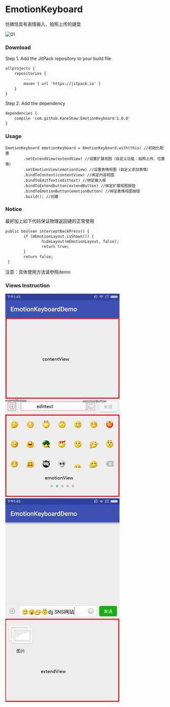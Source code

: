 # EmotionKeyboard
仿微信具有表情输入、拍照上传的键盘

![01](http://img.my.csdn.net/uploads/201702/10/1486717328_8547.gif)

### Download	
Step 1. Add the JitPack repository to your build file

	allprojects {
		repositories {
			...
			maven { url 'https://jitpack.io' }
		}
	}
Step 2. Add the dependency
	
	dependencies {
		compile 'com.github.KaneShaw:EmotionKeyboard:1.0.0'
	}
		
### Usage
	EmotionKeyboard emotionKeyboard = EmotionKeyboard.with(this) //初始化配置		
			.setExtendView(extendView) //设置扩展视图（自定义功能：拍照上传、位置等）		
			.setEmotionView(emotionView) //设置表情视图（自定义添加表情）			
			.bindToContent(contentView) //绑定内容视图		
			.bindToEditText(edittext) //绑定输入框		
			.bindToExtendbutton(extendButton) //绑定扩展视图按钮		
			.bindToEmotionButton(emotionButton) //绑定表情视图按钮			
			.build(); //创建
			
### Notice
最好加上如下代码保证物理返回键的正常使用

	public boolean interceptBackPress() {
        	if (mEmotionLayout.isShown()) {
            		hideLayout(mEmotionLayout, false);
            		return true;
        	}
        	return false;
   	 }
	 
注意：具体使用方法请参照demo

### Views Instruction
![05](https://github.com/KaneShaw/EmotionKeyboard/raw/master/displayPics/05.jpg)
![06](https://github.com/KaneShaw/EmotionKeyboard/raw/master/displayPics/06.jpg)

